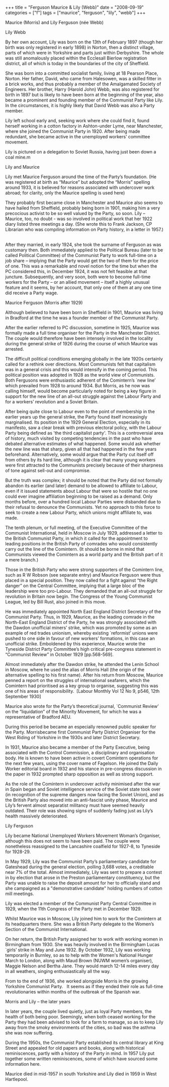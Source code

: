 +++
title = "Ferguson Maurice & Lily (Webb)"
date = "2008-09-19"
categories = ["f"]
tags = ["maurice", "ferguson", "lily", "webb"]
+++

Maurice (Morris) and Lily Ferguson (née Webb)

Lily Webb

By her own account, Lily was born on the 13th of February 1897 (though her birth was only registered in early 1898) in Norton, then a distinct village, parts of which were in Yorkshire and parts just within Derbyshire. The whole was still anomalously placed within the Ecclesall Bierlow registration district, all of which is today in the boundaries of the city of Sheffield.

She was born into a committed socialist family, living at 18 Pearson Place, Norton. Her father, David, who came from Halesowen, was a skilled fitter in a brick works, and thus probably a member of the Amalgamated Society of Engineers. Her brother, Harry (Harold John) Webb, was also registered for birth in 1897 but is likely to have been born at the beginning of the year, also became a prominent and founding member of the Communist Party like Lily. In the circumstances, it is highly likely that David Webb was also a Party member.

Lily left school early and, seeking work where she could find it, found herself working in a cotton factory in Ashton-under Lyme, near Manchester, where she joined the Communist Party in 1920. After being made redundant, she became active in the unemployed workers’ committee movement.

Lily is pictured on a delegation to Soviet Russia, having just been down a coal mine.m

Lily and Maurice

Lily met Maurice Ferguson around the time of the Party’s foundation. (He was registered at birth as “Maurice” but adopted the “Morris” spelling around 1933, it is believed for reasons associated with undercover work abroad; for clarity, only the Maurice spelling is used here)

They probably first became close in Manchester and Maurice also seems to have hailed from Sheffield, probably being born in 1901, making him a very precocious activist to be so well valued by the Party, so soon. Lily – Maurice, too, no doubt - was so involved in political work that her 1922 diary listed three meetings a day. (She wrote this to Frank Jackson, CP Librarian who was compiling information on Party history, in a letter in 1957.)  

After they married, in early 1924, she took the surname of Ferguson as was customary then. Both immediately applied to the Political Bureau (later to be called Political Committee) of the Communist Party to work full-time on a job share – implying that the Party would get the two of them for the price of one. This was a remarkable and novel notion for the time but when the PC considered this, in December 1924, it was not felt feasible at that juncture. Subsequently, and very soon, both were to become full-time workers for the Party – or an allied movement – itself a highly unusual feature and it seems, by her account, that only one of them at any one time did receive a Party wage.

Maurice Ferguson (Morris after 1929)

Although believed to have been born in Sheffield in 1901, Maurice was living in Bradford at the time he was a founder member of the Communist Party.

After the earlier referred to PC discussion, sometime in 1925, Maurice was formally made a full time organiser for the Party in the Manchester District. The couple would therefore have been intensely involved in the locality during the general strike of 1926 during the course of which Maurice was arrested.

The difficult political conditions emerging globally in the late 1920s certainly called for a rethink over directions. Most Communists felt that capitalism was in a general crisis and this would intensify in the coming period. This political position was adopted in 1928 as the world view of Communists. Both Fergusons were enthusiastic adherent of the Comintern’s \`new line’ which prevailed from 1928 to around 1934. But Morris, as he now was calling himself, would become particularly noted for being a key figure in support for the new line of an all-out struggle against the Labour Party and for a workers’ revolution and a Soviet Britain.  

After being quite close to Labour even to the point of membership in the earlier years up the general strike, the Party found itself increasingly marginalised. Its position in the 1929 General Election, especially in its manifesto, saw a clear break with previous electoral policy, with the Labour Party being defined as 'the third capitalist party'. This is a controversial area of history, much visited by competing tendencies in the past who have debated alternative estimates of what happened. Some would ask whether the new line was that sharp, given all that had happened in the few years beforehand. Alternatively, some would argue that the Party cut itself off from others by its hard line, although it is clear that many young workers were first attracted to the Communists precisely because of their sharpness of tone against sell-out and compromise.

But the truth was complex; it should be noted that the Party did not formally abandon its earlier (and later) demand to be allowed to affiliate to Labour, even if it issued statements about Labour that were so hostile that no one could ever imagine affiliation beginning to be raised as a demand. Only months before, over a hundred local Labour Parties were disbanded due to their refusal to denounce the Communists. Yet no approach to this force to seek to create a new Labour Party, which unions might affiliate to, was made.

The tenth plenum, or full meeting, of the Executive Committee of the Communist International, held in Moscow in July 1929, addressed a letter to the British Communist Party, in which it called for the appointment to leading positions in the British Party of comrades who would consistently carry out the line of the Comintern. (It should be borne in mind that Communists viewed the Comintern as a world party and the British part of it a mere branch.)

Those in the British Party who were strong supporters of the Comintern line, such as R W Robson (see separate entry) and Maurice Ferguson were thus placed in a special position. They now called for a fight against “the Right danger” on the Central Committee, implying that a large bloc of the leadership were too pro-Labour. They demanded that an all-out struggle for revolution in Britain now begin. The Congress of the Young Communist League, led by Bill Rust, also joined in this move.

He was immediately appointed North East England District Secretary of the Communist Party. Thus, in 1929, Maurice, as the leading comrade in the North-East England District of the Party, he was strongly associated with the Dawdon unofficial miners’ strike, which was promoted by some as an example of red trades unionism, whereby existing \`reformist’ unions were pushed to one side in favour of new workers’ formations, in this case an unofficial strike. Emboldened by this experience, Maurice wrote the Tyneside District Party Committee’s high critical pre-congress statement in “Communist Review” in October 1929 \[pp.568-569\].

Almost immediately after the Dawdon strike, he attended the Lenin School in Moscow, where he used the alias of Morris Hall (the origin of the alternative spelling to his first name). After his return from Moscow, Maurice penned a report on the struggles of international seafarers, which the Comintern had prioritised as a key group to organise, suggesting this was one of his areas of responsibility.  \[Labour Monthly Vol 12 No 9, p546, 12th September 1930\]

Maurice also wrote for the Party’s theoretical journal, \`Communist Review’ on the “liquidation” of the Minority Movement, for which he was a representative of Bradford AEU. 

During this period be became an especially renowned public speaker for the Party. Morrisbecame first Communist Party District Organiser for the West Riding of Yorkshire in the 1930s and later District Secretary.

In 1931, Maurice also became a member of the Party Executive, being associated with the Control Commission, a disciplinary and organisation body. He is known to have been active in covert Comintern operations for the next few years, using the cover name of Fagelson. He joined the Daily Worker editorial board in 1932 and his stance in pre-congress discussion in the paper in 1932 prompted sharp opposition as well as strong support.

As the role of the Comintern in undercover activity minimised after the war in Spain began and Soviet intelligence service of the Soviet state took over (in recognition of the supreme dangers now facing the Soviet Union), and as the British Party also moved into an anti-fascist unity phase, Maurice and Lily’s fervent almost separatist militancy must have seemed heavily outdated. Their role was showing signs of suddenly fading just as Lily’s health massively deteriorated. 

Lily Ferguson

Lily became National Unemployed Workers Movement Woman’s Organiser, although this does not seem to have been paid. The couple were nonetheless reassigned to the Lancashire coalfield for 1927-8, to Tyneside for 1928-29.

In May 1929, Lily was the Communist Party’s parliamentary candidate for Gateshead during the general election, polling 3,688 votes, a creditable near 7% of the total. Almost immediately, Lily was sent to prepare a contest in by election that arose in the Preston parliamentary constituency, but the Party was unable to raise the deposit amount for her to officially stand and she campaigned as a "demonstrative candidate" holding numbers of cotton mill meetings.

Lily was elected a member of the Communist Party Central Committee in 1929, when the 11th Congress of the Party met in December 1929.

Whilst Maurice was in Moscow, Lily joined him to work for the Comintern at its headquarters there. She was a British Party delegate to the Women’s Section of the Communist International.

On her return, the British Party assigned her to work with working women in Birmingham from 1930. She was heavily involved in the Birmingham Lucas \`girls’ strike in May and June 1932. By October 1932, Lily was working temporarily in Burnley, so as to help with the Women's National Hunger March to London, along with Maud Brown (NUWM women’s organiser), Maggie Nelson and Bertha Jane. They would march 12-14 miles every day in all weathers, singing enthusiastically all the way.

From to the end of 1936, she worked alongside Morris in the growing Yorkshire Communist Party.   It seems as if they ended their role as full-time revolutionaries within months of the outbreak of the Spanish war.

Morris and Lily – the later years

In later years, the couple lived quietly, just as loyal Party members, the health of both being poor. Seemingly, when both ceased working for the Party they had been advised to look for a farm to manage, so as to keep Lily away from the smoky environments of the cities, so bad was the asthma she was now suffering.

During the 1950s, the Communist Party established its central library at King Street and appealed for old papers and books, along with historical reminiscences, partly with a history of the Party in mind. In 1957 Lily put together some written reminiscences, some of which have sourced some information here.

Maurice died in mid-1957 in south Yorkshire and Lily died in 1959 in West Hartlepool.
